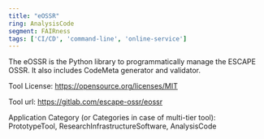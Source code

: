 ```yaml
---
title: "eOSSR"
ring: AnalysisCode
segment: FAIRness
tags: ['CI/CD', 'command-line', 'online-service']
---
```

The eOSSR is the Python library to programmatically manage the ESCAPE OSSR. It also includes CodeMeta generator and validator.

Tool License: https://opensource.org/licenses/MIT

Tool url: https://gitlab.com/escape-ossr/eossr

Application Category (or Categories in case of multi-tier tool): PrototypeTool, ResearchInfrastructureSoftware, AnalysisCode
